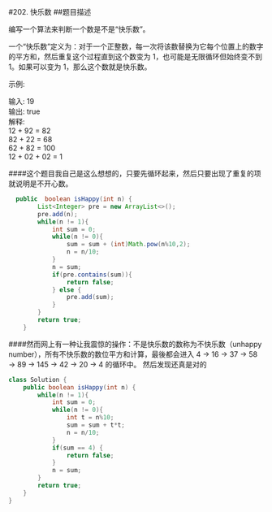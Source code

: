 #202. 快乐数
##题目描述

编写一个算法来判断一个数是不是“快乐数”。

一个“快乐数”定义为：对于一个正整数，每一次将该数替换为它每个位置上的数字的平方和，然后重复这个过程直到这个数变为 1，也可能是无限循环但始终变不到 1。如果可以变为 1，那么这个数就是快乐数。

示例:

输入: 19  
输出: true  
解释:   
12 + 92 = 82  
82 + 22 = 68  
62 + 82 = 100  
12 + 02 + 02 = 1  


####这个题目我自己是这么想想的，只要先循环起来，然后只要出现了重复的项就说明是不开心数。
```java
  public  boolean isHappy(int n) {
        List<Integer> pre = new ArrayList<>();
        pre.add(n);
        while(n != 1){
            int sum = 0;
            while(n != 0){
                sum = sum + (int)Math.pow(n%10,2);
                n = n/10;
            }
            n = sum;
            if(pre.contains(sum)){
                return false;
            } else {
                pre.add(sum);
            }
        }
        return true;
    }
```

####然而网上有一种让我震惊的操作：不是快乐数的数称为不快乐数（unhappy number），所有不快乐数的数位平方和计算，最後都会进入 4 → 16 → 37 → 58 → 89 → 145 → 42 → 20 → 4 的循环中。  然后发现还真是对的
```java
class Solution {
    public boolean isHappy(int n) {
        while(n != 1){
            int sum = 0;
            while(n != 0){
                int t = n%10;
                sum = sum + t*t;
                n = n/10;
            }          
            if(sum == 4) {
                return false;
            }
            n = sum;
        }
        return true;
    }
}
```
